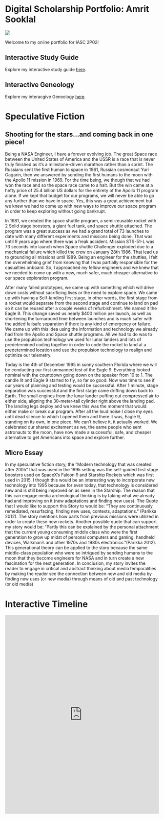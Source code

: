 # Digital Scholarship Portfolio: Amrit Sooklal

![](https://media.istockphoto.com/vectors/hand-icons-vector-id483456558?k=6&m=483456558&s=612x612&w=0&h=Lm1b3EM2bDgkAAIl4TdIqrbRli2qa02gTDUZIVC12fY=)

Welcome to my online portfolio for IASC 2P02!

## Interactive Study Guide

Explore my interactive study guide [here](2P02_InteractiveStudyGuide_Team_6.html). 

## Interactive Geneology 

Explore my interacgive Geneology [here](2P02_InteractiveGeneology.html).

# Speculative Fiction 


## Shooting for the stars...and coming back in one piece!

Being a NASA Engineer, I have a forever evolving job. The great Space race between the United States of America and the USSR is a race that is never truly finished as it’s a milestone-driven marathon rather than a sprint. The Russians sent the first human to space in 1961, Russian cosmonaut Yuri Gagarin, then we answered by sending the first humans to the moon with the Apollo 11 mission in 1969. For the time being, we though that we had won the race and so the space race came to a halt. But the win came at a hefty price of 25.4 billion US dollars for the entirety of the Apollo 11 program alone. If we kept that budget for our programs, we will never be able to go any further than we have in space. Yes, this was a great achievement but we knew we had to come up with new ways to improve our space program in order to keep exploring without going bankrupt. 

  In 1981, we created the space shuttle program, a semi-reusable rocket with 2 Solid stage boosters, a giant fuel tank, and space shuttle attached. The program was a great success as we had a grand total of 73 launches to date with many different experiments and missions being done. That was until 9 years ago where there was a freak accident. Mission STS-51-L was 73 seconds into launch when Space shuttle Challenger exploded due to a mechanical failure which killed the crew on January 28th 1986. That lead us to grounding all missions until 1989. Being an engineer for the shuttles, I felt the overwhelming grief from knowing that I was partially responsible for the casualties onboard. So, I approached my fellow engineers and we knew that we needed to come up with a new, much safer, much cheaper alternative to our space exploration program. 
  
  After many failed prototypes, we came up with something which will drive down costs without sacrificing lives or the need to explore space. We came up with having a Self-landing first stage, in other words, the first stage from a rocket would separate from the second stage and continue to land on pad so it can be reused after a couple weeks of refurbishment. We named it the Eagle 9. This change saved us nearly $400 million per launch, as well as shortening the turnaround time between launches and is much safer with the added failsafe separation if there is any kind of emergency or failure. We came up with this idea using the information and technology we already had from the Apollo and Space shuttle programs. All we had to do was to use the propulsion technology we used for lunar landers and lots of predetermined coding together in order to code the rocket to land at a predetermined location and use the propulsion technology to realign and optimize our telemetry. 
  
  Today is the 4th of December 1995 in sunny southern Florida where we will be conducting our first unmanned test of the Eagle 9. Everything looked nominal with the countdown going down on the speaker from 10 to 1. The candle lit and Eagle 9 started to fly, so far so good. Now was time to see if our years of planning and testing would be successful. After 1 minute, stage separation was successful and the first stage came drifting down back to Earth. The small engines from the lunar lander puffing out compressed air to either side, aligning the 30-meter-tall cylinder right above the landing pad. The landing legs deploy and we knew this was the moment that would either make or break our program. After all the loud noise I close my eyes until dead silence to which I opened them and there it was, Eagle 9, standing on its own, in one piece. We can’t believe it, it actually worked. We celebrated our shared excitement as we, the same people who sent astronauts to the moon, have now made a successful, safe, and cheaper alternative to get Americans into space and explore further.
 
## Micro Essay

  In my speculative fiction story, the “Modern technology that was created after 2005” that was used in the 1995 setting was the self-guided first stage boosters used on SpaceX’s Falcon 9 and Starship Rockets which was first used in 2015. I though this would be an interesting way to incorporate new technology into 1995 because for even today, that technology is considered new and is still being improved on as seen in the Starship. The reason that this can engage media archeological thinking is by taking what we already had and improving on it (new adaptations and finding new uses). The Quote that I would like to support this Story to would be: “They are continuously remediated, resurfacing, finding new uses, contexts, adaptations.” (Parikka 2012). The story mentions how parts from previous missions were utilized in order to create these new rockets. Another possible quote that can support my story would be: “Partly this can be explained by the personal attachment that the current young consuming middle class who were the first generation to grow up midst of personal computers and gaming, handheld devices, Walkman’s and other 1970s and 1980s electronics.”(Parikka 2012). This generational theory can be applied to the story because the same middle-class population who were so intrigued by sending humans to the moon that they become engineers for NASA and in turn create a new fascination for the next generation. In conclusion, my story invites the reader to engage in critical and abstract thinking about media temporalities by making the reader see the connection between new and old media by finding new uses (or new media) through means of old and past technology (or old media)


# Interactive Timeline 

<iframe src='https://cdn.knightlab.com/libs/timeline3/latest/embed/index.html?source=1-qZqSU8YG4WdCmRASFGTdAZ4d2v8LDWp_BRt5-rN8hU&font=Default&lang=en&initial_zoom=2&height=650' width='100%' height='650' webkitallowfullscreen mozallowfullscreen allowfullscreen frameborder='0'></iframe>


